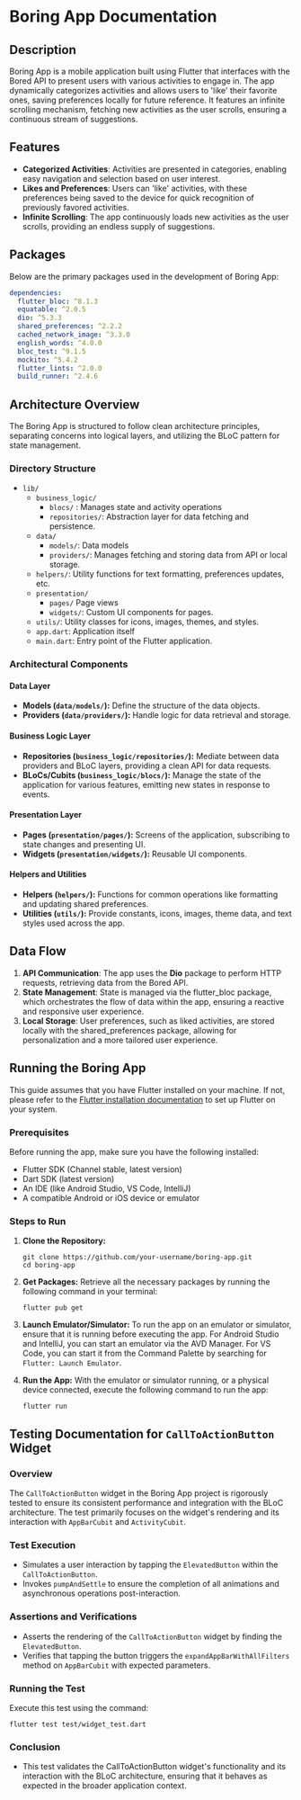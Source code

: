 # Boring App Documentation

## Description

Boring App is a mobile application built using Flutter that interfaces with the Bored API to present users with various
activities to engage in. The app dynamically categorizes activities and allows users to 'like' their favorite ones,
saving preferences locally for future reference. It features an infinite scrolling mechanism, fetching new activities as
the user scrolls, ensuring a continuous stream of suggestions.

## Features

- **Categorized Activities**: Activities are presented in categories, enabling easy navigation and selection based on
  user interest.
- **Likes and Preferences**: Users can 'like' activities, with these preferences being saved to the device for quick
  recognition of previously favored activities.
- **Infinite Scrolling**: The app continuously loads new activities as the user scrolls, providing an endless supply of
  suggestions.

## Packages

Below are the primary packages used in the development of Boring App:

```yaml
dependencies:
  flutter_bloc: ^8.1.3
  equatable: ^2.0.5
  dio: ^5.3.3
  shared_preferences: ^2.2.2
  cached_network_image: ^3.3.0
  english_words: ^4.0.0
  bloc_test: ^9.1.5
  mockito: ^5.4.2
  flutter_lints: ^2.0.0
  build_runner: ^2.4.6
```

## Architecture Overview

The Boring App is structured to follow clean architecture principles, separating concerns into logical layers, and
utilizing the BLoC pattern for state management.

### Directory Structure

- `lib/`
    - `business_logic/`
        - `blocs/` : Manages state and activity operations
        - `repositories/`: Abstraction layer for data fetching and persistence.
    - `data/`
        - `models/`: Data models
        - `providers/`: Manages fetching and storing data from API or local storage.
    - `helpers/`: Utility functions for text formatting, preferences updates, etc.
    - `presentation/`
        - `pages/` Page views
        - `widgets/`: Custom UI components for pages.
    - `utils/`: Utility classes for icons, images, themes, and styles.
    - `app.dart`: Application itself
    - `main.dart`: Entry point of the Flutter application.

### Architectural Components

#### Data Layer

- **Models (`data/models/`):** Define the structure of the data objects.
- **Providers (`data/providers/`):** Handle logic for data retrieval and storage.

#### Business Logic Layer

- **Repositories (`business_logic/repositories/`):** Mediate between data providers and BLoC layers, providing a clean
  API for data requests.
- **BLoCs/Cubits (`business_logic/blocs/`):** Manage the state of the application for various features, emitting new
  states in response to events.

#### Presentation Layer

- **Pages (`presentation/pages/`):** Screens of the application, subscribing to state changes and presenting UI.
- **Widgets (`presentation/widgets/`):** Reusable UI components.

#### Helpers and Utilities

- **Helpers (`helpers/`):** Functions for common operations like formatting and updating shared preferences.
- **Utilities (`utils/`):** Provide constants, icons, images, theme data, and text styles used across the app.

## Data Flow

1. **API Communication**: The app uses the **Dio** package to perform HTTP requests, retrieving data from the Bored API.
2. **State Management**: State is managed via the flutter_bloc package, which orchestrates the flow of data within the
   app, ensuring a reactive and responsive user experience.
3. **Local Storage**: User preferences, such as liked activities, are stored locally with the shared_preferences
   package, allowing for personalization and a more tailored user experience.

## Running the Boring App

This guide assumes that you have Flutter installed on your machine. If not, please refer to
the [Flutter installation documentation](https://flutter.dev/docs/get-started/install) to set up Flutter on your system.

### Prerequisites

Before running the app, make sure you have the following installed:

- Flutter SDK (Channel stable, latest version)
- Dart SDK (latest version)
- An IDE (like Android Studio, VS Code, IntelliJ)
- A compatible Android or iOS device or emulator

### Steps to Run

1. **Clone the Repository:**
   ```shell
   git clone https://github.com/your-username/boring-app.git
   cd boring-app
    ```
2. **Get Packages:**
   Retrieve all the necessary packages by running the following command in your terminal:
   ```shell
   flutter pub get
    ```

4. **Launch Emulator/Simulator:**
   To run the app on an emulator or simulator, ensure that it is running before executing the app. For Android Studio
   and IntelliJ, you can start an emulator via the AVD Manager. For VS Code, you can start it from the Command Palette
   by searching for `Flutter: Launch Emulator`.

5. **Run the App:**
   With the emulator or simulator running, or a physical device connected, execute the following command to run the app:
   ```shell
   flutter run
     ```

## Testing Documentation for `CallToActionButton` Widget

### Overview

The `CallToActionButton` widget in the Boring App project is rigorously tested to ensure its
consistent performance and integration with the BLoC architecture. The test primarily focuses on the
widget's rendering and its interaction with `AppBarCubit` and `ActivityCubit`.

### Test Execution

- Simulates a user interaction by tapping the `ElevatedButton` within the `CallToActionButton`.
- Invokes `pumpAndSettle` to ensure the completion of all animations and asynchronous operations
  post-interaction.

### Assertions and Verifications

- Asserts the rendering of the `CallToActionButton` widget by finding the `ElevatedButton`.
- Verifies that tapping the button triggers the `expandAppBarWithAllFilters` method on `AppBarCubit`
  with expected parameters.

### Running the Test

Execute this test using the command:

```shell
flutter test test/widget_test.dart
```

### Conclusion

- This test validates the CallToActionButton widget's functionality and its interaction with the
  BLoC architecture, ensuring that it behaves as expected in the broader application context. 